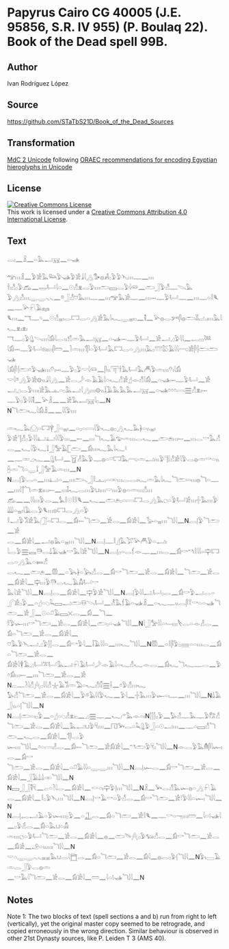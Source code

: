 # Papyrus Cairo CG 40005 (J.E. 95856, S.R. IV 955) (P. Boulaq 22). Book of the Dead spell 99B.

## Author 

Ivan Rodríguez López

## Source 

https://github.com/STaTbS21D/Book_of_the_Dead_Sources

## Transformation 

[MdC 2 Unicode](https://statbs21d.github.io/mdc2unicode.html) following [ORAEC recommendations for encoding Egyptian hieroglyphs in Unicode](https://github.com/oraec/recommendations-encoding-hieroglyphs)

## License 

<a rel="license" href="http://creativecommons.org/licenses/by/4.0/"><img alt="Creative Commons License" style="border-width:0" src="https://i.creativecommons.org/l/by/4.0/88x31.png" /></a><br />This work is licensed under a <a rel="license" href="http://creativecommons.org/licenses/by/4.0/">Creative Commons Attribution 4.0 International License</a>.

## Text 

<hiero><rubrum>𓂋𓏤𓈖𓏎𓈖𓏏𓅓𓂝𓄚𓈖𓏏𓊛</rubrum><br>
<br>
𓅠𓏥𓏎𓈖𓅱𓀀𓅓𓃛𓅱𓊛𓅱𓀀𓇍𓇋𓂻𓅜𓐍𓀻𓊪𓅱𓅱𓊦𓏥𓊃𓈖𓏥<br>
𓌂𓏤𓀭𓊪𓅱𓃹𓈖𓉿𓂡𓇋𓏏𓈖𓇳𓀭𓁷𓂋𓅱𓏥𓂧𓈙𓂋𓅱𓇋𓆛𓈖𓂧𓃀𓅱𓀭𓊃𓌫𓅓<br>
𓅱𓂻𓀭𓏥𓇾𓇾𓈅𓈅𓈖𓎼𓃀𓀭𓈞𓅓𓏥𓊃𓈖𓏥𓅠𓅓𓀀𓊃𓈖𓏥𓋭𓊃𓅱𓂡𓊃𓈖𓏥𓊃𓏏𓎛𓆰𓈖𓊃𓅪𓍯𓄿𓈐<br>
𓆰𓏥𓈖𓄓𓊃𓄹𓈖𓇳𓀭𓈇𓏤𓂋𓉐𓂋𓏏𓂻𓀀𓅓𓇋𓆑𓇾𓈇𓏤𓊪𓈖𓌟𓈖𓅪𓐍𓂋𓀒𓋴𓐍𓂧𓀡𓐟𓏤𓏥𓅓𓇋𓆑𓁷𓏤𓁷𓏤<br>
𓄓𓊃𓊪𓅱𓊮𓌪𓏥𓇋𓀁𓇋𓂋𓏭𓀸𓏛𓅓𓂝𓄚𓈖𓏏𓊛𓋭𓊃𓅱𓂡𓈖𓀀𓂝𓈎𓅱𓇋𓇋𓈖<rubrum>𓉻𓊪𓊪𓆙</rubrum><br>
𓇋𓀁𓋭𓊃𓅱𓂡𓁶𓏤𓏥𓋴𓏠𓈖𓍘𓏛𓏥𓄊𓋴𓏏𓅱𓂡𓅓𓉐𓂋𓏏𓂻𓏥𓅓𓊪𓇲𓅷𓄿𓇋𓇋𓂺𓀀𓋴𓐪𓂧𓂧𓊛<br>
𓇋𓀁𓋴𓐪𓂧𓏌𓅱𓊛𓏥𓄣𓏤𓋭𓊃𓅱𓊪𓅱𓎟𓇋𓆛𓈖𓋴𓏭𓋳𓌂𓅓𓂡𓅓𓄫𓅱𓏛𓏥𓄣𓏤𓇋𓀁<br>
𓎟𓇋𓎼𓂻𓅱𓀀𓊗𓏭𓇍𓇋𓂻𓈖𓀀𓂋𓌳𓁹𓄿𓄿𓇋𓏏𓆑𓀭𓀀𓊨𓁹𓀭𓇋𓀁𓈖𓏏𓊛𓋭𓊃𓅱𓂡𓈖𓀀<br>
𓂝𓈎𓂋𓅱𓏥𓏤𓀀𓅓𓊵𓏏𓊪𓅓𓂝𓇋𓂻𓏥𓊗𓏭𓆼𓄿𓅓𓅓𓅓𓂝𓄚𓈖𓏏𓊛𓏌𓏌𓏌𓇯𓈗𓀭𓁷𓏤𓋭<br>
𓊃𓅱𓊪𓅱𓇋𓇋𓌟𓈖𓅪𓏎𓈖𓈖𓀀𓅓𓂣𓄚<rubrum>𓇋𓊪𓈖</rubrum>N<br>
N<rubrum>𓆓𓂧𓆑𓇋𓀁</rubrum>𓏎𓈖𓈖𓇋𓇋𓅱𓏥<br>
<br>
𓏛𓆑𓅓𓈌𓏏𓉐𓋁𓃀𓏏𓈇𓏤𓈖𓏏𓊪𓏏𓇯𓇋𓅱𓆑𓐍𓊪𓂻𓆑𓅓𓋀𓏏𓏭𓈇𓏤<br>
𓅱𓀀𓊹𓀭𓊪𓅱𓇋𓇋𓂞𓂞𓇋𓇋𓅱𓏥𓈖𓍿𓈖𓏥𓆓𓆑𓄿𓅰𓏛𓏥𓂋𓆑𓈖𓂧𓂉𓏥𓍿𓈖𓏥<rubrum>𓂋𓎡𓅓𓀭𓂋𓈖𓆑</rubrum>𓇋𓅱𓆑𓍏𓃀𓅡𓄿𓉘𓂧𓈖𓀁𓏥𓆑𓅓𓇋𓆑𓍲<br>
𓈖𓊃𓏒𓈎𓆑𓈖𓊮𓂡𓈖𓉠𓁐𓅓𓅱𓊃𓐍𓏏𓎺𓉐𓅓𓂺𓏛𓂝𓏤𓏭𓅱𓊹𓍛𓀭𓀀𓇋𓅱𓂋𓐍𓏛𓎡𓏏𓏭𓐢𓏛𓆓𓏏𓇾𓍏𓃀𓅡𓄿𓏛𓏥𓈖N<br>
N𓐙𓊤𓅱𓂋𓏏𓈖𓏥𓂞𓏏𓈖𓏥𓂧𓈅𓃀𓎛𓊵𓊪𓏏𓏒𓏥𓂋𓂋𓏤𓆑𓏛𓅓𓇋𓆑<rubrum>𓆓𓂧𓏏𓏥𓐍𓆓𓏏𓊃𓈖𓏥</rubrum>𓇋𓐩𓆓𓏛𓁷𓏤𓏥𓍿𓈖𓏥𓄤𓆑𓂋𓏥𓅱𓂓𓏤𓏥𓎟𓏥𓅱𓐍𓏏𓏛𓏥𓀭𓏥<br>
𓃹𓈖𓈖𓇋𓇋𓏥𓅱𓂋𓈖𓅘𓎛𓇳𓎛𓎛𓆰𓈖𓆑𓈖𓂧𓂉𓊪𓏏𓇯𓉐𓂋𓂻𓅓𓐎𓏏𓅱𓂡𓀀𓏥𓏶𓅓𓏥𓅱𓇏𓏏𓈇𓏤𓇋𓄿𓂋𓅱𓆰𓏥𓊖𓉐𓂋𓂻𓏏𓅱<br>
𓎛𓂝𓅱𓀢𓀀𓅓𓃂𓏏𓉐𓂋𓈖𓀁𓍿<rubrum>𓆓𓂧𓈖𓀀𓂋𓈖𓀁𓀀𓇋𓈖𓅭𓏏𓈇𓏥</rubrum>𓆓𓌃𓇋𓈖N𓐙𓊤𓅱<rubrum>𓆓𓂧𓈖𓀀</rubrum><br>
<rubrum>𓂋𓈖𓀁𓀀𓇋𓈖𓂝𓐍𓅓𓏏𓈇𓏥</rubrum>𓆓𓌃𓇋𓈖N𓐙𓊤𓊃𓎛𓊨𓅓𓅯𓅪𓄫𓅱𓏏𓂝𓏤<br>
<rubrum>𓇋𓂋𓅱𓈗𓈘𓇥𓂋𓍑𓄿𓊛𓎡𓅓𓇋𓀀</rubrum>𓆓𓌃𓇋𓈖N𓐙𓊤𓊪𓏏𓂋𓆴𓁺𓊃𓈖𓏥𓂋𓈖𓀁𓎡𓎔𓎛𓇋𓇋𓏏𓊡𓉐𓂋𓏏𓂻𓅓𓏏𓍃𓀭<br>
𓂋𓆑𓈖𓂧𓂉𓈖𓏃𓈖𓏏𓅂𓋀𓏏𓅂𓀭𓂋𓈖𓀁𓎡<rubrum>𓆓𓂧𓈖𓀀𓂋𓈖𓀁𓀀𓇋𓈖𓆓𓂧𓈖𓀀𓂋𓈖𓀁𓀀𓇋𓈖𓊡𓏥𓅱𓇥𓂋𓆑𓄿𓀋𓂡𓎡</rubrum><br>
<rubrum>𓅓𓇋𓀀</rubrum>𓆓𓌃𓇋𓈖N𓐙𓊤<rubrum>𓂋𓈖𓀁𓀀𓇋𓈖𓊡𓅱𓀀</rubrum>𓆓𓌃𓇋𓈖N𓐙𓊤𓅱𓇋𓇋𓂢𓂡𓊪𓂋𓈖𓀁𓎡𓅱𓂝𓂋𓏏<br>
𓂾𓀀𓊪𓅱𓈖𓏏𓊨𓏏𓆇𓆗𓈙𓂝𓂧𓄬𓌪𓂡𓈖𓁚𓅓𓆴𓄿𓏏𓊛𓏎𓈖𓏏𓆑𓊃𓏭𓂋𓋴𓎝𓎡𓏏𓏏𓊛<rubrum>𓆓𓂧𓈖𓀀</rubrum>𓃀𓈖𓇳𓏏𓍔𓄿𓈙𓏴𓂋𓈖𓀁𓈖𓆓𓈖<br>
𓎛𓅱𓆱𓏥𓎡<rubrum>𓆓𓂧𓈖𓀀𓂋𓈖𓀁𓀀𓇋𓈖𓂧𓊪𓏏𓊛</rubrum>𓆓𓌃𓇋𓈖N<rubrum>𓇋𓃀𓅡𓇋𓇋𓏏𓄑𓏥</rubrum>𓌸𓂋𓏏𓁹𓁐𓂋𓈖𓀁𓏏<rubrum>𓆓𓂧𓈖𓀀𓂋𓈖𓀁𓀀𓇋𓈖</rubrum><br>
<rubrum>𓈞𓅓𓅱𓊦</rubrum>𓂝𓈎𓅱𓂭𓂭𓂋𓈖𓀁𓎡𓅱<rubrum>𓇋𓈖𓄥𓄿𓇋𓇋𓏏𓈖𓏥𓆑</rubrum>𓆓𓌃𓇋𓈖N𓏃𓈖𓏏𓎛𓋴𓅱𓊪𓈈𓏏𓏏𓏥𓂋𓈖𓀁𓏏<rubrum>𓆓𓂧𓈖𓀀𓂋𓈖</rubrum><br>
<rubrum>𓀁𓀀𓇋</rubrum>𓇉𓄿𓈎𓂡𓎁𓂡𓅓𓂝𓍯𓄿𓂡𓌳𓁹𓄿𓇋𓏏𓆑𓀭𓆑𓁹𓂋𓈖𓀁𓆑𓆓𓆑𓊃𓂋𓈖𓅱𓏌𓀁𓏥𓍿𓈖𓏥<rubrum>𓆓𓂧𓈖𓀀𓂋𓈖𓀀</rubrum><br>
N𓐞𓊃𓍘𓇋𓀭𓐑𓊪𓇋𓇋𓀭𓇼𓄿𓀢𓏛𓅐𓏏𓆑𓀭𓏁𓈗𓌢𓈖𓏌𓅱𓀭𓏥𓆑<br>
𓅃𓀭<rubrum>𓆓𓂧𓈖𓀀𓂋𓈖𓀁𓀀𓇋𓈖𓅱𓎼𓄿𓇋𓇋𓅱𓆑𓈖𓅱𓇋𓈖𓏶𓅓𓏥𓅱𓆱𓏏𓏤𓊃𓈖𓏥</rubrum>𓆓𓌃𓇋𓈖N<rubrum>𓍑𓄿𓃀𓏭𓏏𓊤</rubrum>𓆓𓌃𓇋𓈖N<br>
N𓐙𓊤𓂧𓏏𓏤𓊪𓅱𓈖𓏏𓊨𓏏𓆇𓁐𓁷𓏤𓊪𓈖𓈎𓈗𓊃𓈖𓆑𓂐𓅓𓁹𓏏𓏤N𓂭𓂭𓂭𓊪𓅱𓈖𓅃𓀭𓊃𓅓𓊃𓅱𓀗𓀭<br>
<rubrum>𓆓𓂧𓈖𓀀𓂋𓈖𓀁𓀀𓇋𓈖𓅓𓂝</rubrum>𓂓𓅱𓄛𓏥𓈖𓉔𓅨𓂋𓏏𓆗𓊮𓅱𓃀𓏏𓇳𓂝𓏥𓈖𓊃𓏏𓈙𓀭<rubrum>𓆓𓂧𓈖𓆑𓂋𓈖𓀁𓀀𓇋𓈖𓄊𓋴𓂋𓅱</rubrum><br>
<rubrum>𓆱𓏥</rubrum>𓆓𓌃𓇋𓈖𓏌𓏏𓇯𓁐𓂋𓈖𓀁𓍿<rubrum>𓆓𓂧𓈖𓀀𓀁𓀀𓇋𓈖𓎔𓂧𓅱𓄛𓏤</rubrum>𓆓𓌃𓇋𓈖N𓁹𓂋𓅱𓅓𓄟𓋴𓇋𓆱𓏤𓂋𓈖𓀁𓎡<br>
<rubrum>𓆓𓂧𓈖𓀀𓂋𓈖𓀁𓀀𓇋𓈖𓏏𓍔𓄿𓇋𓇋𓏏𓇾𓇾𓏥</rubrum>𓆓𓌃𓇋𓈖N𓐙𓊤𓆱𓂋𓈖𓀁𓎡<rubrum>𓆓𓂧𓈖𓀀𓂋𓈖𓀁𓀀𓇋𓈖𓃀𓄿𓍑𓏙𓏒</rubrum>𓆓𓌃𓇋𓈖N<br>
N𓈙𓃀𓃀𓌟𓄛𓈖𓐞𓏏𓍘𓇋<rubrum>𓂋𓈖𓀁𓀀𓇋𓈖𓎙𓏏𓏤𓊡𓅱𓊤𓏥</rubrum>𓆓𓌃𓇋𓈖N𓏎𓈖𓅨𓂋𓀭𓅓𓆱𓐍𓏏𓂻𓍯𓄿<br>
<rubrum>𓂋𓈖𓀁𓀀𓇋𓈖𓎛𓊪𓅱</rubrum>𓊦𓏥𓆓𓌃𓇋𓈖N𓐙𓊤𓎡𓄿𓎡𓏏𓅱𓀭𓂋𓈖𓀁𓎡<rubrum>𓆓𓂧𓈖𓀀𓎗𓅱𓇋𓇋𓏏𓆱</rubrum>𓏤𓆓𓌃𓇋𓈖N<br>
N𓐙𓊤𓉻𓂝𓄿𓏏𓅱𓆱𓏥𓊪𓅱𓈖𓏏𓊻𓂋𓈖𓀁𓏏<rubrum>𓆓𓂧𓈖𓀀</rubrum>𓎛𓆰𓈖𓊃𓎡𓏏𓁸𓏥𓏠𓈖𓇋𓏏𓊧𓊛𓇋𓈖𓊪𓅱𓁢𓂋𓈖𓀁𓏏𓅓𓂓𓏏𓀋<br>
𓏛𓏥𓐎𓏏𓅱𓂡<rubrum>𓆓𓂧𓈖𓀀𓂋𓈖𓀁𓀀𓇋𓈖</rubrum>𓐍𓈖𓂧𓄯𓐑𓊪𓅱𓃓𓀭𓂋𓈖𓀁𓎡<rubrum>𓆓𓂧𓈖𓀀𓂋𓈖𓀁𓀀𓈖𓄂𓏏𓏭𓏥𓏤</rubrum>𓆓𓌃𓇋𓈖N<br>
𓎟𓏏𓇾𓇾𓈅𓈅𓈇𓈇𓅓𓂓𓂋𓇋𓉬𓂋𓈖𓀁𓏏<rubrum>𓆓𓂧𓈖𓀀𓂋𓈖𓀁𓇋𓈖𓐍𓂋𓊪𓅱𓊤</rubrum>𓆓𓌃𓇋𓈖N𓅱𓏤𓈀𓄿𓏛𓂋𓃀𓅱𓂋𓐍𓏛<br>
𓈖𓎡𓅓𓇋<rubrum>𓆓𓂧𓈖𓀀𓂋𓈖𓀁𓀀𓇋𓈖𓏠𓈖𓇋𓏏𓊧𓊛</rubrum>𓆓𓌃𓇋𓈖N<br></hiero>

## Notes 

Note 1: The two blocks of text (spell sections a and b) run from right to left (vertically), yet the original master copy seemed to be retrograde, and copied erroneously in the wrong direction. Similar behaviour is observed in other 21st Dynasty sources, like P. Leiden T 3 (AMS 40). 